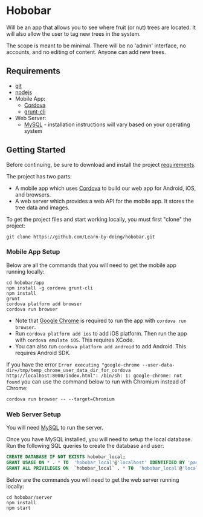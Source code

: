 # Hobobar

Will be an app that allows you to see where fruit (or nut) trees are located. It will also allow the user to tag new trees in the system.

The scope is meant to be minimal. There will be no 'admin' interface, no accounts, and no editing of content. Anyone can add new trees.


## Requirements

* [git](https://git-scm.com/)
* [nodejs](https://nodejs.org/en/)
* Mobile App:
  * [Cordova](https://cordova.apache.org/)
  * [grunt-cli](https://gruntjs.com/getting-started)
* Web Server:
  * [MySQL](https://www.mysql.com/) - installation instructions will vary based on your operating system


## Getting Started 

Before continuing, be sure to download and install the project [requirements](#requirements).

The project has two parts:
* A mobile app which uses [Cordova](https://cordova.apache.org/) to build our web app for Android, iOS, and browsers.
* A web server which provides a web API for the mobile app. It stores the tree data and images.

To get the project files and start working locally, you must first "clone" the project:
```
git clone https://github.com/Learn-by-doing/hobobar.git
```

### Mobile App Setup

Below are all the commands that you will need to get the mobile app running locally:
```
cd hobobar/app
npm install -g cordova grunt-cli
npm install
grunt
cordova platform add browser
cordova run browser
```
* Note that [Google Chrome](https://www.google.com/chrome/) is required to run the app with `cordova run browser`.
* Run `cordova platform add ios` to add iOS platform. Then run the app with `cordova emulate iOS`. This requires XCode.
* You can also run `cordova platform add android` to add Android. This requires Android SDK.

If you have the error `Error executing "google-chrome --user-data-dir=/tmp/temp_chrome_user_data_dir_for_cordova http://localhost:8000/index.html": /bin/sh: 1: google-chrome: not found` you can use the command below to run with Chromium instead of Chrome:
```
cordova run browser -- --target=Chromium
```


### Web Server Setup

You will need [MySQL](https://www.mysql.com/) to run the server.

Once you have MySQL installed, you will need to setup the local database. Run the following SQL queries to create the database and user:
```sql
CREATE DATABASE IF NOT EXISTS hobobar_local;
GRANT USAGE ON * . * TO  'hobobar_local'@'localhost' IDENTIFIED BY 'password' WITH MAX_QUERIES_PER_HOUR 0 MAX_CONNECTIONS_PER_HOUR 0 MAX_UPDATES_PER_HOUR 0 MAX_USER_CONNECTIONS 0 ;
GRANT ALL PRIVILEGES ON  `hobobar_local` . * TO  'hobobar_local'@'localhost';
```

Below are the commands you will need to get the web server running locally:
```
cd hobobar/server
npm install
npm start
```
